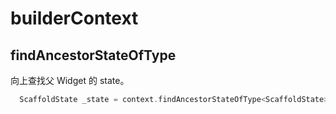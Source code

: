# builderContext

## findAncestorStateOfType
向上查找父 Widget 的 state。
```dart
  ScaffoldState _state = context.findAncestorStateOfType<ScaffoldState>()!;
```
